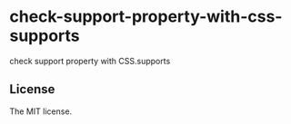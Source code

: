 # check-support-property-with-css-supports

check support property with CSS.supports

## License

The MIT license.
